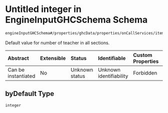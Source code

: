 # Untitled integer in EngineInputGHCSchema Schema

```txt
engineInputGHCSchema#/properties/ghcData/properties/onCallServices/items/properties/teachersEachSection/properties/byDefault
```

Default value for number of teacher in all sections.

| Abstract            | Extensible | Status         | Identifiable            | Custom Properties | Additional Properties | Access Restrictions | Defined In                                                        |
| :------------------ | :--------- | :------------- | :---------------------- | :---------------- | :-------------------- | :------------------ | :---------------------------------------------------------------- |
| Can be instantiated | No         | Unknown status | Unknown identifiability | Forbidden         | Allowed               | none                | [ghc.schema.json*](../out/ghc.schema.json "open original schema") |

## byDefault Type

`integer`
